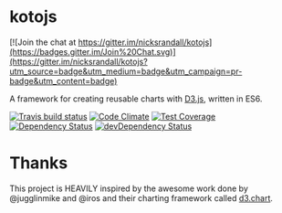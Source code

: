 # kotojs

[![Join the chat at https://gitter.im/nicksrandall/kotojs](https://badges.gitter.im/Join%20Chat.svg)](https://gitter.im/nicksrandall/kotojs?utm_source=badge&utm_medium=badge&utm_campaign=pr-badge&utm_content=badge)

A framework for creating reusable charts with [D3.js](http://d3js.org), written in ES6.

[![Travis build status](http://img.shields.io/travis/nicksrandall/kotojs.svg?style=flat)](https://travis-ci.org/nicksrandall/kotojs)
[![Code Climate](https://codeclimate.com/github/nicksrandall/kotojs/badges/gpa.svg)](https://codeclimate.com/github/nicksrandall/kotojs)
[![Test Coverage](https://codeclimate.com/github/nicksrandall/kotojs/badges/coverage.svg)](https://codeclimate.com/github/nicksrandall/kotojs)
[![Dependency Status](https://david-dm.org/nicksrandall/kotojs.svg)](https://david-dm.org/nicksrandall/kotojs)
[![devDependency Status](https://david-dm.org/nicksrandall/kotojs/dev-status.svg)](https://david-dm.org/nicksrandall/kotojs#info=devDependencies)

# Thanks
This project is HEAVILY inspired by the awesome work done by @jugglinmike and @iros and their charting framework called [d3.chart](https://github.com/misoproject/d3.chart).
